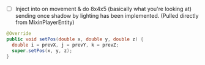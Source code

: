- [ ] Inject into on movement & do 8x4x5 (basically what you're looking at) sending once shadow by lighting has been
  implemented.
  (Pulled directly from MixinPlayerEntity)

```java
@Override
public void setPos(double x, double y, double z) {
  double i = prevX, j = prevY, k = prevZ;
  super.setPos(x, y, z);
}
```